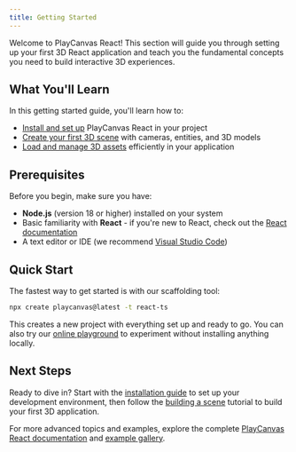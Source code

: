 ```yaml
---
title: Getting Started
---
```


Welcome to PlayCanvas React! This section will guide you through setting up your first 3D React application and teach you the fundamental concepts you need to build interactive 3D experiences.

## What You'll Learn

In this getting started guide, you'll learn how to:

- [Install and set up](./installation) PlayCanvas React in your project
- [Create your first 3D scene](../building-a-scene) with cameras, entities, and 3D models
- [Load and manage 3D assets](../guide/loading-assets) efficiently in your application

## Prerequisites

Before you begin, make sure you have:

- **Node.js** (version 18 or higher) installed on your system
- Basic familiarity with **React** - if you're new to React, check out the [React documentation](https://react.dev/learn)
- A text editor or IDE (we recommend [Visual Studio Code](https://code.visualstudio.com/))

## Quick Start

The fastest way to get started is with our scaffolding tool:

```bash
npx create playcanvas@latest -t react-ts
```

This creates a new project with everything set up and ready to go. You can also try our [online playground](https://playcanvas-react.vercel.app/new) to experiment without installing anything locally.

## Next Steps

Ready to dive in? Start with the [installation guide](./installation) to set up your development environment, then follow the [building a scene](../building-a-scene) tutorial to build your first 3D application.

For more advanced topics and examples, explore the complete [PlayCanvas React documentation](https://playcanvas-react.vercel.app/docs) and [example gallery](https://playcanvas-react.vercel.app/examples).
